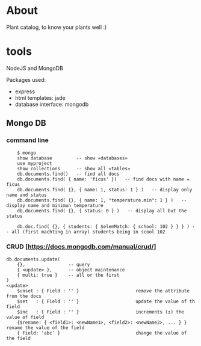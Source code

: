# About

Plant catalog, to know your plants well :)

# tools
NodeJS and MongoDB

Packages used:
* express
* html templates: jade
* database interface: mongodb

## Mongo DB
### command line
```
    $ mongo
    show database         -- show «databases»
    use myproject
    show collections      -- show all «tables»
    db.documents.find()   -- find all docs
    db.documents.find( { name: 'ficus' })   -- find docs with name = ficus
    db.documents.find( {}, { name: 1, status: 1 } )   -- display only name and status
    db.documents.find( {}, { name: 1, "temperature.min": 1 } )   -- display name and minimun temperature
    db.documents.find( {}, { status: 0 } )   -- display all but the status

    db.doc.find( {}, { students: { $elemMatch: { school: 102 } } } ) -- all (first machting in array) students being in scool 102
```
### CRUD [https://docs.mongodb.com/manual/crud/]
```
db.documents.update(
    {},                -- query
    { <update> },      -- object maintenance
    { multi: true }    -- all or the first
)
<update>
    $unset : { Field : '' }                     remove the attribute from the docs
    $set   : { Field : '' }                     update the value of th field
    $inc   : { Field : '' }                     increments (±) the value of field
    {$rename: { <field1>: <newName1>, <field2>: <newName2>, ... } }        rename the value of the field
    { Field: 'abc' }                            change the value of the field
```
